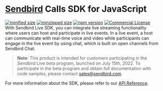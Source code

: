 # [Sendbird](https://sendbird.com) Calls SDK for JavaScript

[![minified size](https://img.shields.io/bundlephobia/min/sendbird-calls)](https://img.shields.io/bundlephobia/min/sendbird-calls)
[![minzipped size](https://img.shields.io/bundlephobia/minzip/sendbird-calls)](https://img.shields.io/bundlephobia/minzip/sendbird-calls)
[![npm version](https://badge.fury.io/js/sendbird-calls.svg)](https://badge.fury.io/js/sendbird-calls)
[![Commercial License](https://img.shields.io/badge/license-Commercial-brightgreen.svg)](https://github.com/sendbird/sendbird-calls-javascript/blob/master/LICENSE.md)
With Sendbird Live SDK, you can integrate live streaming functionality where users can host and participate in live events. In a live event, a host can communicate with real-time voice and video while participants can engage in the live event by using chat, which is built on open channels from Sendbird Chat.
> **Note**: This product is intended for customers participating in the Sendbird Live beta program, launched on July 15th, 2022. To participate in the beta program and obtain full documentation with code samples, please contact sales@sendbird.com.


For more information about the SDK, please refer to our [API Reference](https://sendbird.com/docs/live/v1/js/ref/index.html).
